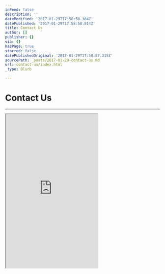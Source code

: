 ```yaml
---
inFeed: false
description: ''
dateModified: '2017-01-29T17:58:58.384Z'
datePublished: '2017-01-29T17:58:58.814Z'
title: Contact Us
author: []
publisher: {}
via: {}
hasPage: true
starred: false
datePublishedOriginal: '2017-01-29T17:58:57.315Z'
sourcePath: _posts/2017-01-29-contact-us.md
url: contact-us/index.html
_type: Blurb

---
```

# Contact Us

---

<iframe src="https://the-grid.github.io/ed-userhtml/?g=eJw9j8kKwjAYhF-l5G5SQStIo1SwLkihFhe81eRvEmuMJrF9fXeP3zAzzMSqsqWGwFlGkfT-6oaEcMMcFsaIM2BmNKmM1Y5wAqSbJotrvirYLevb6YD59uSieQaFXO97s_SQ7jf1ZlL1EueSbVPX-W5ZRKojSKOgfdWMQR-Bc-DU2zugoFXcS4oGUYgCCUpIT1E_fMJ71tFYDpaiJ-vSCnX5Wf7CNx-i0cqUXF0Exjgmn1OjB9vCSqo" height="500" style=""></iframe>